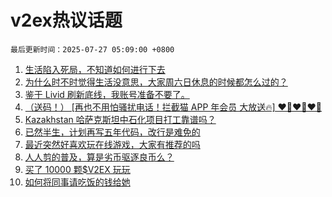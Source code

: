 # v2ex热议话题

`最后更新时间：2025-07-27 05:09:00 +0800`

1. [生活陷入死局，不知道如何进行下去](https://www.v2ex.com/t/1147813)
1. [为什么时不时觉得生活没意思，大家周六日休息的时候都怎么过的？](https://www.v2ex.com/t/1147808)
1. [鉴于 Livid 刷新底线，我账号准备不要了。](https://www.v2ex.com/t/1147836)
1. [（送码！） [再也不用怕骚扰电话！拦截猫 APP 年会员 大放送🔥] ❤️‍🔥❤️‍🔥❤️‍🔥](https://www.v2ex.com/t/1147832)
1. [Kazakhstan 哈萨克斯坦中石化项目打工靠谱吗？](https://www.v2ex.com/t/1147811)
1. [已然半生，计划再写五年代码，改行是难免的](https://www.v2ex.com/t/1147807)
1. [最近突然好喜欢玩在线游戏，大家有推荐的吗](https://www.v2ex.com/t/1147810)
1. [人人剪的普及，算是劣币驱逐良币么？](https://www.v2ex.com/t/1147822)
1. [买了 10000 颗$V2EX 玩玩](https://www.v2ex.com/t/1147830)
1. [如何将同事请吃饭的钱给她](https://www.v2ex.com/t/1147799)

